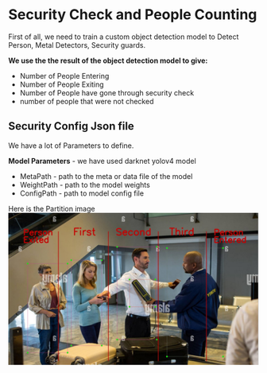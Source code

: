 # Security Check and People Counting

First of all, we need to train a custom object detection model to Detect Person, Metal Detectors, Security guards.

**We use the the result of the object detection model to give:**
+ Number of People Entering
+ Number of People Exiting
+ Number of People have gone through security check
+ number of people that were not checked
## Security Config Json file
We have a lot of Parameters to define.

**Model Parameters** - we have used darknet yolov4 model
 * MetaPath - path to the meta or data file of the model
 * WeightPath - path to the model weights
 * ConfigPath - path to model config file
   
Here is the Partition image
![Partition image](https://github.com/sidmangla/People_Counting/blob/main/sec.jpg)
